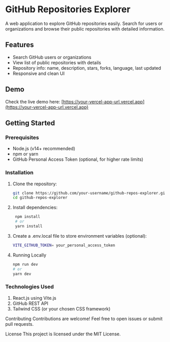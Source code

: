 # GitHub Repositories Explorer

A web application to explore GitHub repositories easily. Search for users or organizations and browse their public repositories with detailed information.

## Features

- Search GitHub users or organizations
- View list of public repositories with details
- Repository info: name, description, stars, forks, language, last updated
- Responsive and clean UI

## Demo

Check the live demo here: [https://your-vercel-app-url.vercel.app](https://your-vercel-app-url.vercel.app)

## Getting Started

### Prerequisites

- Node.js (v14+ recommended)
- npm or yarn
- GitHub Personal Access Token (optional, for higher rate limits)

### Installation

1. Clone the repository:

   ```bash
   git clone https://github.com/your-username/github-repos-explorer.git
   cd github-repos-explorer

2. Install dependencies:
   ```bash
    npm install
    # or
    yarn install

4. Create a .env.local file to store environment variables (optional):
   ```bash
   VITE_GITHUB_TOKEN= your_personal_access_token

6. Running Locally
    ```bash
    npm run dev
    # or
    yarn dev

### Technologies Used
1. React.js using Vite.js
2. GitHub REST API
3. Tailwind CSS (or your chosen CSS framework)

Contributing
Contributions are welcome! Feel free to open issues or submit pull requests.

License
This project is licensed under the MIT License.

